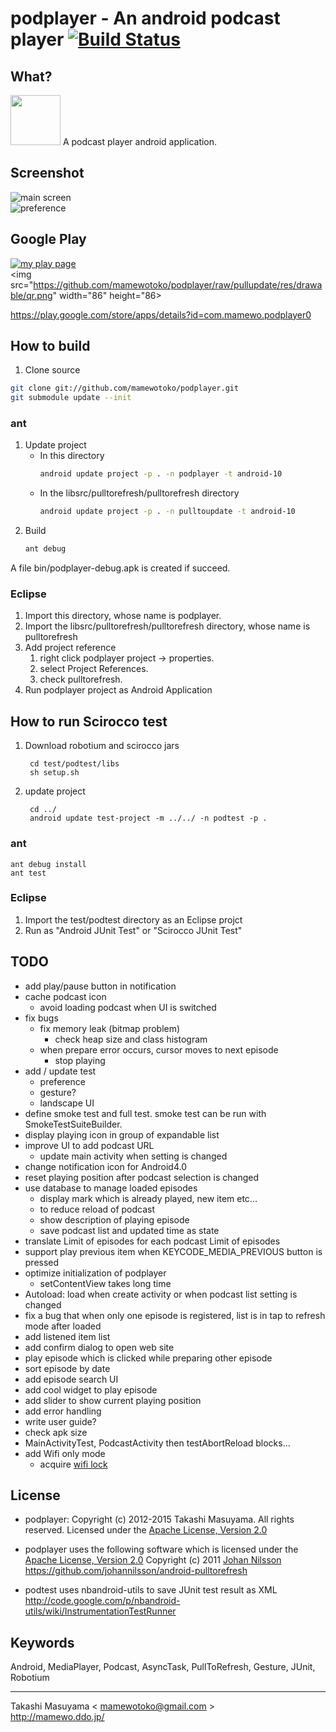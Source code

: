 podplayer - An android podcast player [![Build Status](https://travis-ci.org/mamewotoko/podplayer.svg?branch=master)](https://travis-ci.org/mamewotoko/podplayer)
=====================================

What?
----------
<img src="https://github.com/mamewotoko/podplayer/raw/pullupdate/res/drawable-hdpi/ic_launcher.png" width="80" height="80">
A podcast player android application.

Screenshot
----------
![main screen](https://github.com/mamewotoko/podplayer/raw/pullupdate/doc/mainscreen.png)    
![preference](https://github.com/mamewotoko/podplayer/raw/pullupdate/doc/preference.png)

Google Play
------------
 [![my play page](http://www.android.com/images/brand/get_it_on_play_logo_small.png)](http://play.google.com/store/search?q=pub:mamewo)  
<img src="https://github.com/mamewotoko/podplayer/raw/pullupdate/res/drawable/qr.png" width="86" height="86>
  
https://play.google.com/store/apps/details?id=com.mamewo.podplayer0

How to build
------------
1. Clone source
```bash
git clone git://github.com/mamewotoko/podplayer.git
git submodule update --init
```

### ant
1. Update project
    * In this directory
      ```bash
      android update project -p . -n podplayer -t android-10
      ```
    * In the libsrc/pulltorefresh/pulltorefresh directory
      ```bash
      android update project -p . -n pulltoupdate -t android-10
      ```
2. Build
      ```bash
      ant debug
      ```
A file bin/podplayer-debug.apk is created if succeed.

### Eclipse
1. Import this directory, whose name is podplayer.
2. Import the libsrc/pulltorefresh/pulltorefresh directory, whose name is pulltorefresh
3. Add project reference
    1. right click podplayer project -> properties. 
    2. select Project References. 
    3. check pulltorefresh. 
4. Run podplayer project as Android Application

How to run Scirocco test
-------------------------
1. Download robotium and scirocco jars
 
        cd test/podtest/libs
        sh setup.sh
2. update project

        cd ../
        android update test-project -m ../../ -n podtest -p .

### ant
    ant debug install
    ant test

### Eclipse
1. Import the test/podtest directory as an Eclipse projct
2. Run as "Android JUnit Test" or "Scirocco JUnit Test"

TODO
----
* add play/pause button in notification
* cache podcast icon
    * avoid loading podcast when UI is switched 
* fix bugs
    * fix memory leak (bitmap problem)
        * check heap size and class histogram
    * when prepare error occurs, cursor moves to next episode
        * stop playing
* add / update test
    * preference
    * gesture?
    * landscape UI
* define smoke test and full test. smoke test can be run with SmokeTestSuiteBuilder.
* display playing icon in group of expandable list
* improve UI to add podcast URL
    * update main activity when setting is changed
* change notification icon for Android4.0
* reset playing position after podcast selection is changed
* use database to manage loaded episodes
    * display mark which is already played, new item etc...
    * to reduce reload of podcast
    * show description of playing episode
    * save podcast list and updated time as state
* translate
    <string name="pref_episode_limit">Limit of episodes for each podcast</string>
    <string name="pref_episode_limit_title">Limit of episodes</string>
* support play previous item when KEYCODE_MEDIA_PREVIOUS button is pressed
* optimize initialization of podplayer
    * setContentView takes long time
* Autoload: load when create activity or when podcast list setting is changed
* fix a bug that when only one episode is registered, list is in tap to refresh mode after loaded
* add listened item list
* add confirm dialog to open web site
* play episode which is clicked while preparing other episode
* sort episode by date
* add episode search UI
* add cool widget to play episode
* add slider to show current playing position
* add error handling
* write user guide?
* check apk size
* MainActivityTest, PodcastActivity then testAbortReload blocks...
* add Wifi only mode
    * acquire [wifi lock](http://developer.android.com/reference/android/net/wifi/WifiManager.WifiLock.html)

License
----------
* podplayer: Copyright (c) 2012-2015 Takashi Masuyama. All rights reserved. 
Licensed under the [Apache License, Version 2.0](http://www.apache.org/licenses/LICENSE-2.0.html)

* podplayer uses the following software which is licensed under the 
[Apache License, Version 2.0](http://www.apache.org/licenses/LICENSE-2.0.html) 
Copyright (c) 2011 [Johan Nilsson](http://markupartist.com) 
https://github.com/johannilsson/android-pulltorefresh

* podtest uses nbandroid-utils to save JUnit test result as XML
http://code.google.com/p/nbandroid-utils/wiki/InstrumentationTestRunner

Keywords
----------
Android, MediaPlayer, Podcast, AsyncTask, PullToRefresh, Gesture, JUnit, Robotium

----
Takashi Masuyama < mamewotoko@gmail.com >  
http://mamewo.ddo.jp/
